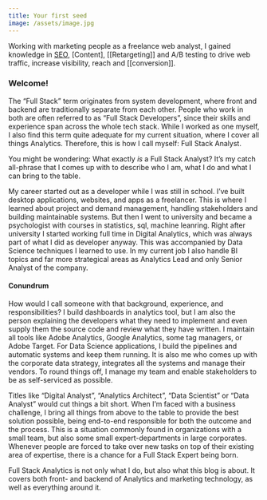 ```yaml
---
title: Your first seed
image: /assets/image.jpg
---
```


Working with marketing people as a freelance web analyst, I gained knowledge in [SEO](seo.md), [Content], [[Retargeting]] and A/B testing to drive web traffic, increase visibility, reach and [[conversion]]. 

### Welcome!

The “Full Stack” term originates from system development, where front and backend are traditionally separate from each other. People who work in both are often referred to as “Full Stack Developers”, since their skills and experience span across the whole tech stack. While I worked as one myself, I also find this term quite adequate for my current situation, where I cover all things Analytics. Therefore, this is how I call myself: Full Stack Analyst.

You might be wondering: What exactly _is_ a Full Stack Analyst? It’s my catch all-phrase that I comes up with to describe who I am, what I do and what I can bring to the table. 

My career started out as a developer while I was still in school. I’ve built desktop applications, websites, and apps as a freelancer. This is where I learned about project and demand management, handling stakeholders and building maintainable systems. But then I went to university and became a psychologist with courses in statistics, sql, machine leanring. Right after university I started working full time in Digital Analytics, which was always part of what I did as developer anyway. This was accompanied by Data Science techniques I learned to use. In my current job I also handle BI topics and far more strategical areas as Analytics Lead and only Senior Analyst of the company.

####  Conundrum

How would I call someone with that background, experience, and responsibilities? I build dashboards in analytics tool, but I am also the person explaining the developers what they need to implement and even supply them the source code and review what they have written. I maintain all tools like Adobe Analytics, Google Analytics, some tag managers, or Adobe Target. For Data Science applications, I build the pipelines and automatic systems and keep them running. It is also me who comes up with the corporate data strategy, integrates all the systems and manage their vendors. To round things off, I manage my team and enable stakeholders to be as self-serviced as possible.

Titles like “Digital Analyst”, “Analytics Architect”, “Data Scientist” or “Data Analyst” would cut things a bit short. When I’m faced with a business challenge, I bring all things from above to the table to provide the best solution possible, being end-to-end responsible for both the outcome and the process. This is a situation commonly found in organizations with a small team, but also some small expert-departments in large corporates. Whenever people are forced to take over new tasks on top of their existing area of expertise, there is a chance for a Full Stack Expert being born.

Full Stack Analytics is not only what I do, but also what this blog is about. It covers both front- and backend of Analytics and marketing technology, as well as everything around it.

